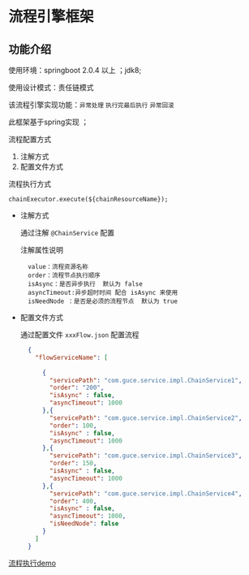 # 流程引擎框架

## 功能介绍
使用环境：springboot 2.0.4 以上 ；jdk8;

使用设计模式：责任链模式

该流程引擎实现功能：`异常处理` `执行完最后执行` `异常回滚`

此框架基于spring实现 ；

流程配置方式
1. 注解方式
2. 配置文件方式

流程执行方式

    
    chainExecutor.execute(${chainResourceName});

- 注解方式

    通过注解 `@ChainService` 配置
    
    注解属性说明   
    
        value：流程资源名称
        order：流程节点执行顺序
        isAsync：是否异步执行  默认为 false
        asyncTimeout:异步超时时间 配合 isAsync 来使用
        isNeedNode ：是否是必须的流程节点  默认为 true
        
- 配置文件方式
    
    通过配置文件 `xxxFlow.json`  配置流程
    ```json
      {
        "flowServiceName": [
      
          {
            "servicePath": "com.guce.service.impl.ChainService1",
            "order": "200",
            "isAsync" : false,
            "asyncTimeout": 1000
          },{
            "servicePath": "com.guce.service.impl.ChainService2",
            "order": 100,
            "isAsync" : false,
            "asyncTimeout": 1000
          },{
            "servicePath": "com.guce.service.impl.ChainService3",
            "order": 150,
            "isAsync" : false,
            "asyncTimeout": 1000
          },{
            "servicePath": "com.guce.service.impl.ChainService4",
            "order": 400,
            "isAsync" : false,
            "asyncTimeout": 1000,
            "isNeedNode": false
          }
        ]
      }
    ```
    
 
 [流程执行demo](./../chain-framework/src/test/java/com/guce/SpringBootstrapTest.java)